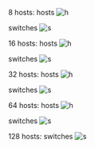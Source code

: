 8 hosts:
hosts
![h](https://i.imgur.com/K0islMj.png)

switches
![s](https://i.imgur.com/fil7LMa.png)





16 hosts:
hosts
![h](https://i.imgur.com/vNubgnr.png)

switches
![s](https://i.imgur.com/17EzuJS.png)





32 hosts:
hosts
![h](https://i.imgur.com/13dcEu9.png)

switches
![s](https://i.imgur.com/dsd7YNc.png)





64 hosts:
hosts
![h](https://i.imgur.com/Vg4wm9V.png)

switches
![s](https://i.imgur.com/hVdZG7x.png)



128 hosts:
switches
![s](https://i.imgur.com/RcBUDXq.png)

